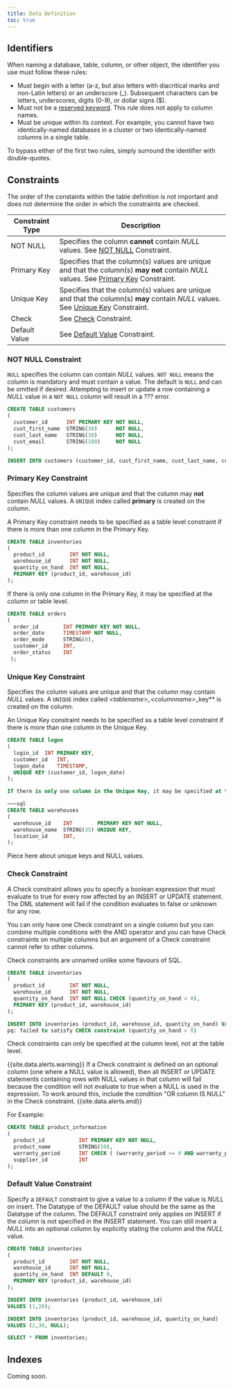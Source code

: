 ```yaml
---
title: Data Definition
toc: true
---
```


## Identifiers

When naming a database, table, column, or other object, the identifier you use must follow these rules:

- Must begin with a letter (a-z, but also letters with diacritical marks and non-Latin letters) or an underscore (_). Subsequent characters can be letters, underscores, digits (0-9), or dollar signs ($).
- Must not be a [reserved keyword](sql-grammar.html#reserved_keyword). This rule does not apply to column names.
- Must be unique within its context. For example, you cannot have two identically-named databases in a cluster or two identically-named columns in a single table. 

To bypass either of the first two rules, simply surround the identifier with double-quotes.

## Constraints


The order of the constaints within the table definition is not important and does not determine the order in which the constraints are checked.


| Constraint Type | Description |
|-----------------|-------------|
| NOT NULL | Specifies the column **cannot** contain *NULL* values. See [NOT NULL](data-definition.html#not-null-constraint) Constraint.  |
| Primary Key | Specifies that the column(s) values are unique and that the column(s) **may not** contain *NULL* values. See [Primary Key](data-definition.html#primary-key-constraint) Constraint. |
| Unique Key | Specifies that the column(s) values are unique and that the column(s) **may** contain *NULL* values. See [Unique Key](data-definition.html#unique-key-constraint) Constraint. |
| Check |  See [Check](data-definition.html#check-constraint) Constraint. |
| Default Value | See [Default Value](data-definition.html#default-value-constraint) Constraint. |


### NOT NULL Constraint

`NULL` specifies the column can contain *NULL* values. `NOT NULL` means the column is mandatory and must contain a value. The default is `NULL` and can be omitted if desired.
Attempting to insert or update a row containing a *NULL* value in a `NOT NULL` column will result in a ??? error.

~~~sql
CREATE TABLE customers
(
  customer_id      INT PRIMARY KEY NOT NULL,
  cust_first_name  STRING(30)      NOT NULL,
  cust_last_name   STRING(30)      NOT NULL,
  cust_email       STRING(100)	   NOT NULL
);

INSERT INTO customers (customer_id, cust_first_name, cust_last_name, cust_email) VALUES (1, 'Joe', 'Smith', NULL);
~~~


### Primary Key Constraint

Specifies the column values are unique and that the column may **not** contain *NULL* values. A `UNIQUE` index called **primary** is created on the column.

A Primary Key constraint needs to be specified as a table level constraint if there is more than one column in the Primary Key.

~~~sql
CREATE TABLE inventories
(
  product_id        INT NOT NULL,
  warehouse_id      INT NOT NULL,
  quantity_on_hand  INT NOT NULL,
  PRIMARY KEY (product_id, warehouse_id)
);
~~~

If there is only one column in the Primary Key, it may be specified at the column or table level.

~~~sql
CREATE TABLE orders
(
  order_id        INT PRIMARY KEY NOT NULL,
  order_date      TIMESTAMP NOT NULL,
  order_mode      STRING(8),
  customer_id     INT,
  order_status    INT
 );
~~~


### Unique Key Constraint

Specifies the column values are unique and that the column may contain *NULL* values. A `UNIQUE` index called ***\<tablename\>*_*\<columnname\>*_key** is created on the column.

An Unique Key constraint needs to be specified as a table level constraint if there is more than one column in the Unique Key.

~~~sql
CREATE TABLE logon
(
  login_id	INT PRIMARY KEY, 
  customer_id   INT,
  logon_date    TIMESTAMP,
  UNIQUE KEY (customer_id, logon_date)
);

If there is only one column in the Unique Key, it may be specified at the column or table level.

~~~sql
CREATE TABLE warehouses
(
  warehouse_id    INT        PRIMARY KEY NOT NULL,
  warehouse_name  STRING(35) UNIQUE KEY,
  location_id     INT,
);
~~~

Piece here about unique keys and NULL values.


### Check Constraint

A Check constraint allows you to specify a boolean expression that must evaluate to true for every row affected by an INSERT or UPDATE statement. The DML statement will fail if the condition evaluates to false or unknown for any row.

You can only have one Check constraint on a single column but you can combine multiple conditions with the AND operator and you can have Check constraints on multiple columns but an argument of a Check constraint cannot refer to other columns.



Check constraints are unnamed unlike some flavours of SQL.


~~~sql
CREATE TABLE inventories
(
  product_id        INT NOT NULL,
  warehouse_id      INT NOT NULL,
  quantity_on_hand  INT NOT NULL CHECK (quantity_on_hand > 0),
  PRIMARY KEY (product_id, warehouse_id)
);

INSERT INTO inventories (product_id, warehouse_id, quantity_on_hand) VALUES (1, 2, -20);
pq: failed to satisfy CHECK constraint (quantity_on_hand > 0)
~~~

Check constraints can only be specified at the column level, not at the table level.


{{site.data.alerts.warning}}
If a Check constraint is defined on an optional column (one where a NULL value is allowed), then all INSERT or UPDATE statements containing rows with NULL values in that column will fail because the condition will not evaluate to true when a NULL is used in the expression. To work around this, include the condition "OR column IS NULL" in the Check constraint.
{{site.data.alerts.end}}


For Example:

~~~sql
CREATE TABLE product_information
(
  product_id           INT PRIMARY KEY NOT NULL,
  product_name         STRING(50),
  warranty_period      INT CHECK ( (warranty_period >= 0 AND warranty_period <= 24) OR warranty_period IS NULL),
  supplier_id          INT
);
~~~




<!-- ### Foreign Key Constraint -->


### Default Value Constraint

Specify a `DEFAULT` constraint to give a value to a column if the value is *NULL* on insert.
The Datatype of the DEFAULT value should be the same as the Datatype of the column.
The DEFAULT constraint only applies on INSERT if the column is not specified in the INSERT statement. You can still insert a *NULL* into an optional column by explicitly stating the column and the *NULL* value.

~~~sql
CREATE TABLE inventories
(
  product_id        INT NOT NULL,
  warehouse_id      INT NOT NULL,
  quantity_on_hand  INT DEFAULT 0,
  PRIMARY KEY (product_id, warehouse_id)
);

INSERT INTO inventories (product_id, warehouse_id)
VALUES (1,20);

INSERT INTO inventories (product_id, warehouse_id, quantity_on_hand)
VALUES (2,30, NULL);

SELECT * FROM inventories;

~~~



## Indexes

Coming soon.